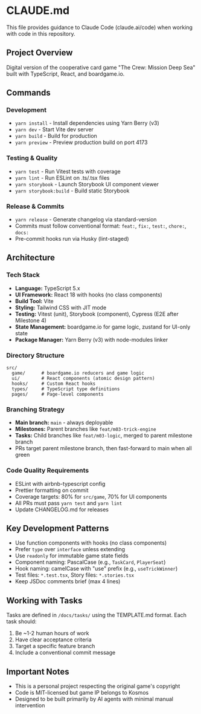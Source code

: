 # CLAUDE.md

This file provides guidance to Claude Code (claude.ai/code) when working with code in this repository.

## Project Overview
Digital version of the cooperative card game "The Crew: Mission Deep Sea" built with TypeScript, React, and boardgame.io.

## Commands

### Development
- `yarn install` - Install dependencies using Yarn Berry (v3)
- `yarn dev` - Start Vite dev server
- `yarn build` - Build for production
- `yarn preview` - Preview production build on port 4173

### Testing & Quality
- `yarn test` - Run Vitest tests with coverage
- `yarn lint` - Run ESLint on .ts/.tsx files
- `yarn storybook` - Launch Storybook UI component viewer
- `yarn storybook:build` - Build static Storybook

### Release & Commits
- `yarn release` - Generate changelog via standard-version
- Commits must follow conventional format: `feat:`, `fix:`, `test:`, `chore:`, `docs:`
- Pre-commit hooks run via Husky (lint-staged)

## Architecture

### Tech Stack
- **Language:** TypeScript 5.x
- **UI Framework:** React 18 with hooks (no class components)
- **Build Tool:** Vite
- **Styling:** Tailwind CSS with JIT mode
- **Testing:** Vitest (unit), Storybook (component), Cypress (E2E after Milestone 4)
- **State Management:** boardgame.io for game logic, zustand for UI-only state
- **Package Manager:** Yarn Berry (v3) with node-modules linker

### Directory Structure
```
src/
  game/      # boardgame.io reducers and game logic
  ui/        # React components (atomic design pattern)
  hooks/     # Custom React hooks
  types/     # TypeScript type definitions
  pages/     # Page-level components
```

### Branching Strategy
- **Main branch:** `main` - always deployable
- **Milestones:** Parent branches like `feat/m03-trick-engine`
- **Tasks:** Child branches like `feat/m03-logic`, merged to parent milestone branch
- PRs target parent milestone branch, then fast-forward to main when all green

### Code Quality Requirements
- ESLint with airbnb-typescript config
- Prettier formatting on commit
- Coverage targets: 80% for `src/game`, 70% for UI components
- All PRs must pass `yarn test` and `yarn lint`
- Update CHANGELOG.md for releases

## Key Development Patterns
- Use function components with hooks (no class components)
- Prefer `type` over `interface` unless extending
- Use `readonly` for immutable game state fields
- Component naming: PascalCase (e.g., `TaskCard`, `PlayerSeat`)
- Hook naming: camelCase with "use" prefix (e.g., `useTrickWinner`)
- Test files: `*.test.tsx`, Story files: `*.stories.tsx`
- Keep JSDoc comments brief (max 4 lines)

## Working with Tasks
Tasks are defined in `/docs/tasks/` using the TEMPLATE.md format. Each task should:
1. Be ~1-2 human hours of work
2. Have clear acceptance criteria
3. Target a specific feature branch
4. Include a conventional commit message

## Important Notes
- This is a personal project respecting the original game's copyright
- Code is MIT-licensed but game IP belongs to Kosmos
- Designed to be built primarily by AI agents with minimal manual intervention